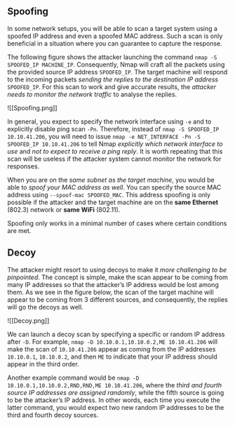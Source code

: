 ## Spoofing

In some network setups, you will be able to scan a target system using a spoofed IP address and even a spoofed MAC address. Such a scan is only beneficial in a situation where you can guarantee to capture the response.

The following figure shows the attacker launching the command `nmap -S SPOOFED_IP MACHINE_IP`. Consequently, Nmap will craft all the packets using the provided source IP address `SPOOFED_IP`. The target machine will respond to the incoming packets *sending the replies to the destination IP address* `SPOOFED_IP`. For this scan to work and give accurate results, the *attacker needs to monitor the network traffic* to analyse the replies.

![[Spoofing.png]]

In general, you expect to specify the network interface using `-e` and to explicitly disable ping scan `-Pn`. Therefore, instead of `nmap -S SPOOFED_IP 10.10.41.206`, you will need to issue `nmap -e NET_INTERFACE -Pn -S SPOOFED_IP 10.10.41.206` to tell Nmap *explicitly which network interface to use* and *not to expect to receive a ping reply*. It is worth repeating that this scan will be useless if the attacker system cannot monitor the network for responses.

When you are on the *same subnet as the target machine*, you would be able to *spoof your MAC address as well*. You can specify the source MAC address using `--spoof-mac SPOOFED_MAC`. This address spoofing is only possible if the attacker and the target machine are on the **same Ethernet** (802.3) network or **same WiFi** (802.11).

Spoofing only works in a minimal number of cases where certain conditions are met.

## Decoy

The attacker might resort to using decoys to make it *more challenging to be pinpointed*. The concept is simple, make the scan appear to be coming from many IP addresses so that the attacker’s IP address would be lost among them. As we see in the figure below, the scan of the target machine will appear to be coming from 3 different sources, and consequently, the replies will go the decoys as well.

![[Decoy.png]]

We can launch a decoy scan by specifying a specific or random IP address after `-D`. For example, `nmap -D 10.10.0.1,10.10.0.2,ME 10.10.41.206` will make the scan of `10.10.41.206` appear as coming from the IP addresses `10.10.0.1`, `10.10.0.2`, and then `ME` to indicate that your IP address should appear in the third order. 

Another example command would be `nmap -D 10.10.0.1,10.10.0.2,RND,RND,ME 10.10.41.206`, where the *third and fourth source IP addresses are assigned randomly*, while the fifth source is going to be the attacker’s IP address. In other words, each time you execute the latter command, you would expect two new random IP addresses to be the third and fourth decoy sources.